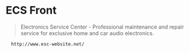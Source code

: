 # ECS Front

> Electronics Service Center - Professional maintenance and repair service for exclusive home and car audio electronics.

````
  http://www.esc-website.net/
````
